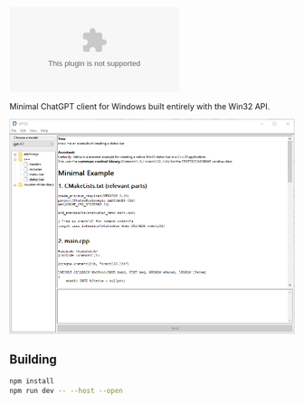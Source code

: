 [![Download](https://img.shields.io/github/downloads/gpt32/application/latest/gpt32.exe?sort=semver&style=for-the-badge&logo=mingww64&label=Windows)](https://github.com/gpt32/application/releases/latest/download/gpt32.exe)

Minimal ChatGPT client for Windows built entirely with the Win32 API.

![screenshot](https://raw.githubusercontent.com/GPT32/.github/refs/heads/main/assets/screenshot.png)

## Building

```bash
npm install
npm run dev -- --host --open
```
